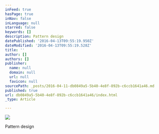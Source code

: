 ```yaml
---
inFeed: true
hasPage: true
inNav: false
inLanguage: null
starred: false
keywords: []
description: Pattern design
datePublished: '2016-04-13T09:55:19.950Z'
dateModified: '2016-04-13T09:55:19.528Z'
title: ''
author: []
authors: []
publisher:
  name: null
  domain: null
  url: null
  favicon: null
sourcePath: _posts/2016-04-11-db0849a5-5b40-4e8f-892b-c6ccb1641a46.md
published: true
url: db0849a5-5b40-4e8f-892b-c6ccb1641a46/index.html
_type: Article

---
```

![](https://the-grid-user-content.s3-us-west-2.amazonaws.com/3f8e4eb5-6237-48fa-b4a1-3180ba895da4.jpg)

Pattern design
